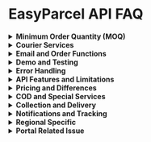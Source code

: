 # EasyParcel API FAQ

<details>
<summary><strong>Minimum Order Quantity (MOQ)</strong></summary>

### Q: What is MOQ (Minimum Order Quantity) pick up by courier services?

`require_min_order` is set as 0 because the parcel could be accumulated, as long as the parcel is more than 3, the relative courier service will go and pick up the parcels.

If you wishes to filter up the courier services that is having MOQ, you may to filter by searching the key words of "Pick Up with min" as some of the MOQ of courier services are different. Hence, the suggestion is only filter with the key words of "Pick Up with min".

</details>

<details>
<summary><strong>Courier Services</strong></summary>

### Q: How can I fix the certain couriers?

**May refer to all of the courier from list below:**

Individual API documentation > Rate Checking > "service_id" result.

**Reference link:** https://developers.easyparcel.com/#nav_Individual_EPRateCheckingBulk

The sorting or filtering the list to user's platform is allowable. However, EasyParcel is not providing the technique currently.

If to call for courier partners' estimated delivery days, may refer to the result from:
Individual API documentation > Rate Checking > "delivery" result

### Q: May I get the list of couriers supported by easyparcel?

**Current courier list with id (22th Aug 2025):**

- EP-CR0AX - Aramex International Logistics Pte Ltd
- EP-CR0AS - SF Express (Singapore) Pte Ltd.
- EP-CR0AK - United Parcel Service Singapore Pte Ltd
- EP-CR0AC - XDel Singapore Pte Ltd
- EP-CR0A3 - Airpak Express Pte Ltd
- EP-CR0AO - Park N Parcel Pte Ltd
- EP-CR0AV - Ninja Logistics Pte.Ltd
- EP-CR0A8 - Janio Technologies Pte Ltd
- EP-CR0DA - J&T Express Singapore Pte Ltd
- EP-CR0DD - Singapore Post Limited
- EP-CR0DF - TracX Logis Pte. Ltd
- EP-CR0DG - Pickupp Pte Ltd
- EP-CR0DY - TNT Express Worldwide (S) Pte Ltd
- EP-CR0DB - Federal Express (Singapore) Pte. Ltd
- EP-CR0DJ - Teleport Everywhere Pte Ltd
- EP-CR0DZ - MXHL Pte Ltd
- EP-CR0D2 - City-Link Express & Logistics (S) Pte Ltd
- EP-CR0IF - SPX Express Private Limited


### Q: Why FedEx and UPS will not return on External API?

 UPS and Fedex will be not available in all integration system including Woocommerce plugin, shopify app, easystore and API. While For Shopify and woocommerce import is still available.
  Our engineering team are not planning to implement both courier in our integration system anytime soon, as due to some technical issue, the implementation will cause our api to have slow respond time.

</details>

<details>
<summary><strong>Email and Order Functions</strong></summary>

### Q: Able to advise on this, as customer asks if he can input the receiver's email for API Call for the function EPSubmitOrderBulk?

- The EPSubmitOrderBulk function does not include the email sending feature and the email only sends to the sender after done the EPPayOrderBulk function.
- If the sender wants to send email to the receiver after done EPPayOrderBulk function, the sender can go to EasyParcel -> Marketing tools -> Custom Branding -> Tracking Email to setup the email content.
- Once EPPayOrderBulk is done, we will send the email to the receiver according to email that setup by the sender.

</details>

<details>
<summary><strong>Demo and Testing</strong></summary>

### Q: Demo environment respond time

This was due to our server spec being low, that's why it will take longer respond time.

</details>

<details>
<summary><strong>Error Handling</strong></summary>

### Q: Submit order API get error: Invalid Zipcode...

- Check if postcode is valid
- Postcode should not have dash

### Q: Why does EPOrderStatusBulk API call still return 'Order does not exist' after the order is successfully submitted in DEMO environment?

This issue should only happen in DEMO environment because the order submitted is not inserted into the database.

**Note:** Even in LIVE environment, if the order status checking API is called right after the order is submitted, you may also get the 'Order does not exist' message due to the delay. In this case, you may try again to get the order status later, maybe after 5 minutes.

### Q: If the AWB is null in response to pay order API call

**In live environment:** Please call the pay order API again on the same order_number. This usually happens due to our API failing to retrieve the AWB from courier during the payment. Calling pay order API on the same order won't charge twice.


### Q: If API shows invalid on Postman

**Reason 1:** This might be due to us updating our service id at that time.

**Reason 2:** It might be due to customer using live environment to submit order and use demo environment for rate checking. Our demo and live environment are different that's why when user calls it will show invalid.

### Q: Rate checking on Postman if takes long time

It may be due to our server experiencing high load at that time that's why it will slow down the response time.

</details>

<details>
<summary><strong>API Features and Limitations</strong></summary>

### Q: Can I filter the courier companies to be returned from the API response by passing parameter "exclude_fields"?

No. Currently, our API does not provide the feature of filtering courier company to be returned.

### Q: How many items can a customer fulfill in 1 single bulk request?

Up to 300 per bulk request.

### Q: Is it possible to use two types of API together (Individual and marketplace)?

It is possible to use two types of API key together.

</details>

<details>
<summary><strong>Pricing and Differences</strong></summary>

### Q: Why is there a difference in price between portal and API?

The price customer gets during quoting is not the final price yet. They may proceed with booking and checkout, then they will be able to see the shipment tax and add-on service charges if applied. The prices between EasyParcel portal and API are the same.


**Full explanation:**
It is due to not all our partners being fully integrated with our system, which updates from time to time. Therefore, we provide standard higher prices, including add-on charges, during quotations to our partners to avoid undercharges. Thus, there will be a 0.20 price difference as a result, the quotations may be higher than the actual payment prices.


</details>

<details>
<summary><strong>COD and Special Services</strong></summary>

### Q: Cannot get COD - "cod_service_available": "false"

Their width, length and height are too small, like 0.1cm x 0.1cm x 0.1cm. Ask them to put at least 1 x 1 x 1 and make sure they know what weight dispute is.

</details>

<details>
<summary><strong>Collection and Delivery</strong></summary>

### Q: Hong Kong postcode is not required in API call

*[No additional details provided]*

### Q: Order submitted to EasyParcel will be expired if the coll_date is passed by the order not paid yet

*[No additional details provided]*

### Q: The maximum collect_date can be specified in External API is only 14 days from the date calling the API

This is maximum. Some couriers only support the coll_date to be specified 7 days from the day calling the API.

### Q: API Response msg: "Kindly change the chosen pickup date or choose another courier service"

The coll_date they input is invalid (for example, 2 days before the current day). External API will reorder year-month-day then pass to legacy internal API but will not choose a valid date (job for internal API) and problem should be bug in internal API.

**Sample response:**
After checking, we noticed you passed the coll_date is 2025-01-06. While we are able to auto assign coll_date to the next day if it is not valid, we recommend submitting the current date, or if you wish to schedule the order later kindly pass a future date.

</details>

<details>
<summary><strong>Notifications and Tracking</strong></summary>

### Q: Email, SMS, WhatsApp tracking. When will the buyer start to get the notification?

When the courier confirms that the parcel is with them, it will start to notify the customer through webhook until the parcel is received by the buyer.

</details>

<details>
<summary><strong>Regional Specific</strong></summary>

### Q: SG merchant fulfill using dropoff courier service, portal shows it as pickup

External API does not provide dropoff points for all SG courier services in rate checking, so customer have no choice but to submit without dropoff points. Dropoff orders submitted without dropoff point will become pickup orders.

However portal provides option to pick dropoff point so you may ask them to fulfill there. The integration team does not have any plans to fix the issue for legacy external API.

### Q: Does Singapore have shipping tax?

Please note that Singapore does not impose shipping tax, even for international shipments. However, Malaysia does apply shipping tax, commonly referred to as SST (Sales and Services Tax).

</details>

<details>
<summary><strong>Portal Related Issue</strong></summary>

### Q: Why the failed order submitted from API will auto add to cart on portal?

It's not an auto add to your cart, but the portal will alert you that you have unpaid order and will move your unpaid order back to your cart.

If you ignore the alert (where you didn't click the button "Bring Me to My Cart", or click the alert box from the top right alert box), then the item will not be added back to your cart. This is part of our portal user experience where if the user clicks checkout, and they do not complete the payment, then the alert will be triggered 5 minutes later.

From API side, because your request submitted to our system, but the payment fails, therefore the system treats this as an unpaid order and it will notify from the portal as normal activities.

### Q: If customer asks why the courier name during submit order and rate checking courier name is slightly different for MPRateChecking and MPSubmitOrder

The full courier name during rate checking is the full courier name while, the courier name shown after submit order are the courier short name.

*May provide reference file for them to refer.*

</details>
